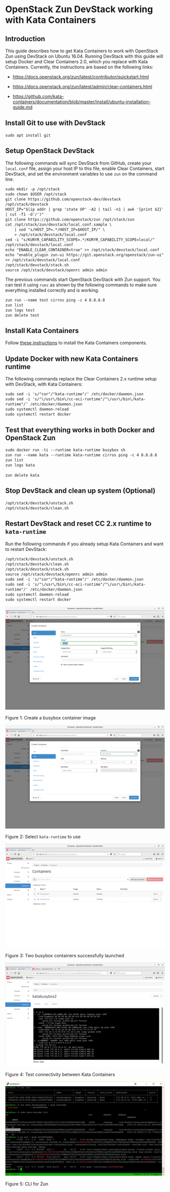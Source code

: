 # OpenStack Zun DevStack working with Kata Containers
## Introduction

This guide describes how to get Kata Containers to work with OpenStack Zun
using DevStack on Ubuntu 16.04. Running DevStack with this guide will setup
Docker and Clear Containers 2.0, which you replace with Kata Containers.
Currently, the instructions are based on the following links:

- https://docs.openstack.org/zun/latest/contributor/quickstart.html

- https://docs.openstack.org/zun/latest/admin/clear-containers.html

- https://github.com/kata-containers/documentation/blob/master/install/ubuntu-installation-guide.md


## Install Git to use with DevStack

```
sudo apt install git
```

## Setup OpenStack DevStack
The following commands will sync DevStack from GitHub, create your
`local.conf` file, assign your host IP to this file, enable Clear
Containers, start DevStack, and set the environment variables to use
`zun` on the command line.
```
sudo mkdir -p /opt/stack
sudo chown $USER /opt/stack
git clone https://github.com/openstack-dev/devstack /opt/stack/devstack
HOST_IP="$(ip addr | grep 'state UP' -A2 | tail -n1 | awk '{print $2}' | cut -f1 -d'/')"
git clone https://github.com/openstack/zun /opt/stack/zun
cat /opt/stack/zun/devstack/local.conf.sample \
    | sed "s/HOST_IP=.*/HOST_IP=$HOST_IP/" \
    > /opt/stack/devstack/local.conf
sed -i "s/KURYR_CAPABILITY_SCOPE=.*/KURYR_CAPABILITY_SCOPE=local/" /opt/stack/devstack/local.conf
echo "ENABLE_CLEAR_CONTAINER=true" >> /opt/stack/devstack/local.conf
echo "enable_plugin zun-ui https://git.openstack.org/openstack/zun-ui" >> /opt/stack/devstack/local.conf
/opt/stack/devstack/stack.sh
source /opt/stack/devstack/openrc admin admin
```

The previous commands start OpenStack DevStack with Zun support. You can test
it using `runc` as shown by the following commands to make sure everything
installed correctly and is working.

```
zun run --name test cirros ping -c 4 8.8.8.8
zun list
zun logs test
zun delete test
```

## Install Kata Containers

Follow [these instructions](https://github.com/kata-containers/documentation/blob/master/install/ubuntu-installation-guide.md)
to install the Kata Containers components.

## Update Docker with new Kata Containers runtime

The following commands replace the Clear Containers 2.x runtime setup with
DevStack, with Kata Containers:

```
sudo sed -i 's/"cor"/"kata-runtime"/' /etc/docker/daemon.json
sudo sed -i 's/"\/usr\/bin\/cc-oci-runtime"/"\/usr\/bin\/kata-runtime"/' /etc/docker/daemon.json
sudo systemctl daemon-reload
sudo systemctl restart docker
```

## Test that everything works in both Docker and OpenStack Zun

```
sudo docker run -ti --runtime kata-runtime busybox sh
zun run --name kata --runtime kata-runtime cirros ping -c 4 8.8.8.8
zun list
zun logs kata

zun delete kata
```

## Stop DevStack and clean up system (Optional)

```
/opt/stack/devstack/unstack.sh
/opt/stack/devstack/clean.sh
```

## Restart DevStack and reset CC 2.x runtime to `kata-runtime`

Run the following commands if you already setup Kata Containers and want to
restart DevStack:

```
/opt/stack/devstack/unstack.sh
/opt/stack/devstack/clean.sh
/opt/stack/devstack/stack.sh
source /opt/stack/devstack/openrc admin admin
sudo sed -i 's/"cor"/"kata-runtime"/' /etc/docker/daemon.json
sudo sed -i 's/"\/usr\/bin\/cc-oci-runtime"/"\/usr\/bin\/kata-runtime"/' /etc/docker/daemon.json
sudo systemctl daemon-reload
sudo systemctl restart docker
```

![kata zun image 1](./images/kata-zun1.png)

Figure 1: Create a busybox container image

![kata zun image 2](./images/kata-zun2.png)

Figure 2: Select `kata-runtime` to use

![kata zun image 3](./images/kata-zun3.png)

Figure 3: Two busybox containers successfully launched

![kata zun image 4](./images/kata-zun4.png)

Figure 4: Test connectivity between Kata Containers

![kata zun image 5](./images/kata-zun5.png)

Figure 5: CLI for Zun
